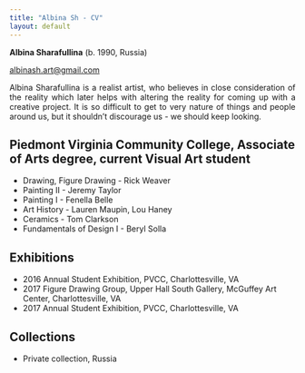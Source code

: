 ```yaml
---
title: "Albina Sh - CV"
layout: default
---
```


**Albina Sharafullina** (b. 1990, Russia)

<a href="mailto:albinash.art@gmail.com">albinash.art@gmail.com</a>

<p align="justify">Albina Sharafullina is a realist artist, who believes in close consideration of the reality which later helps with altering the reality for coming up with a creative project. It is so difficult to get to very nature of things and people around us, but it shouldn’t discourage us - we should keep looking.</p>


## Piedmont Virginia Community College, Associate of Arts degree, current Visual Art student
- Drawing, Figure Drawing - Rick Weaver
- Painting II - Jeremy Taylor
- Painting I - Fenella Belle
- Art History - Lauren Maupin, Lou Haney
- Ceramics - Tom Clarkson
- Fundamentals of Design I - Beryl Solla

## Exhibitions
- 2016 	Annual Student Exhibition, PVCC, Charlottesville, VA
- 2017	Figure Drawing Group, Upper Hall South Gallery, McGuffey Art Center, Charlottesville, VA
- 2017 	Annual Student Exhibition, PVCC, Charlottesville, VA

## Collections
- Private collection, Russia

